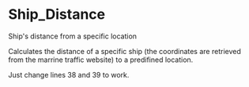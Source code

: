 # Ship_Distance
Ship's distance from a specific location

Calculates the distance of a specific ship (the coordinates are retrieved from the marrine traffic website)
to a predifined location.

Just change lines 38 and 39 to work.
  
